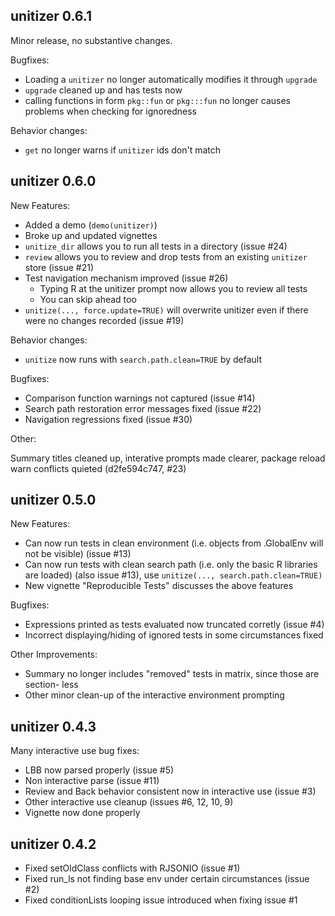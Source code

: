 unitizer 0.6.1
--------------------------------------------------------------------------------

Minor release, no substantive changes.

Bugfixes:

* Loading a `unitizer` no longer automatically modifies it through `upgrade`
* `upgrade` cleaned up and has tests now
* calling functions in form `pkg::fun` or `pkg:::fun` no longer causes problems
  when checking for ignoredness

Behavior changes:

* `get` no longer warns if `unitizer` ids don't match

unitizer 0.6.0
--------------------------------------------------------------------------------

New Features:

* Added a demo (`demo(unitizer)`)
* Broke up and updated vignettes
* `unitize_dir` allows you to run all tests in a directory (issue #24)
* `review` allows you to review and drop tests from an existing `unitizer` store
  (issue #21)
* Test navigation mechanism improved (issue #26)
    * Typing R at the unitizer prompt now allows you to review all tests
    * You can skip ahead too
* `unitize(..., force.update=TRUE)` will overwrite unitizer even if there were
  no changes recorded (issue #19)

Behavior changes:

* `unitize` now runs with `search.path.clean=TRUE` by default

Bugfixes:

* Comparison function warnings not captured (issue #14)
* Search path restoration error messages fixed (issue #22)
* Navigation regressions fixed (issue #30)

Other:

Summary titles cleaned up, interative prompts made clearer, package reload warn
conflicts quieted (d2fe594c747, #23)

unitizer 0.5.0
--------------------------------------------------------------------------------

New Features:

* Can now run tests in clean environment (i.e. objects from .GlobalEnv will not
  be visible) (issue #13)
* Can now run tests with clean search path (i.e. only the basic R libraries are
  loaded) (also issue #13), use `unitize(..., search.path.clean=TRUE)`
* New vignette "Reproducible Tests" discusses the above features

Bugfixes:

* Expressions printed as tests evaluated now truncated corretly (issue #4)
* Incorrect displaying/hiding of ignored tests in some circumstances fixed

Other Improvements:

* Summary no longer includes "removed" tests in matrix, since those are section-
  less
* Other minor clean-up of the interactive environment prompting

unitizer 0.4.3
--------------------------------------------------------------------------------

Many interactive use bug fixes:

* LBB now parsed properly (issue #5)
* Non interactive parse (issue #11)
* Review and Back behavior consistent now in interactive use (issue #3)
* Other interactive use cleanup (issues #6, 12, 10, 9)
* Vignette now done properly


unitizer 0.4.2
--------------------------------------------------------------------------------

* Fixed setOldClass conflicts with RJSONIO (issue #1)
* Fixed run_ls not finding base env under certain circumstances (issue #2)
* Fixed conditionLists looping issue introduced when fixing issue #1
